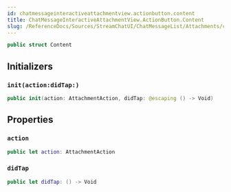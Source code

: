 ```yaml
---
id: chatmessageinteractiveattachmentview.actionbutton.content 
title: ChatMessageInteractiveAttachmentView.ActionButton.Content
slug: /ReferenceDocs/Sources/StreamChatUI/ChatMessageList/Attachments/chatmessageinteractiveattachmentview.actionbutton.content
---
```


``` swift
public struct Content 
```

## Initializers

### `init(action:didTap:)`

``` swift
public init(action: AttachmentAction, didTap: @escaping () -> Void) 
```

## Properties

### `action`

``` swift
public let action: AttachmentAction
```

### `didTap`

``` swift
public let didTap: () -> Void
```
